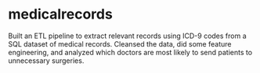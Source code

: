 # medicalrecords
Built an ETL pipeline to extract relevant records using ICD-9 codes from a SQL dataset of medical records. Cleansed the data, did some feature engineering, and analyzed which doctors are most likely to send patients to unnecessary surgeries.
